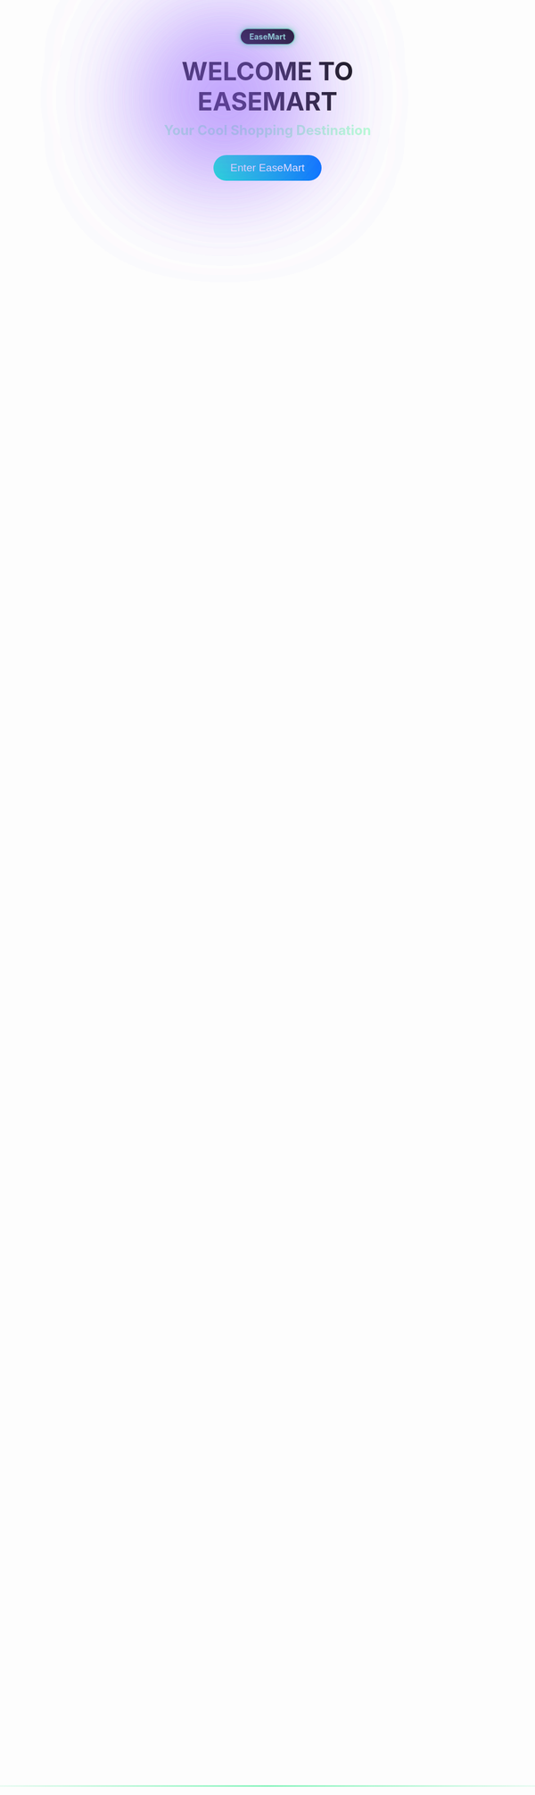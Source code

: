 <!DOCTYPE html>
<html lang="en">
<head>
  <meta charset="UTF-8">
  <meta name="viewport" content="width=device-width, initial-scale=1.0">
  <title>EaseMart - Welcome</title>
  <style>
    /* Reset */
    * {
      margin: 0;
      padding: 0;
      box-sizing: border-box;
    }

    body {
      font-family: 'Poppins', sans-serif;
      background: radial-gradient(circle at center, #0a0a1f, #000);
      color: #fff;
      height: 100vh;
      display: flex;
      align-items: center;
      justify-content: center;
      overflow: hidden;
    }

    /* Animated glowing orbs */
    .orb {
      position: absolute;
      width: 250px;
      height: 250px;
      background: rgba(150, 100, 255, 0.4);
      border-radius: 50%;
      filter: blur(100px);
      animation: float 8s infinite ease-in-out;
    }

    .orb:nth-child(1) {
      top: 10%;
      left: 15%;
      animation-delay: 0s;
    }

    .orb:nth-child(2) {
      bottom: 20%;
      right: 20%;
      background: rgba(100, 200, 255, 0.4);
      animation-delay: 3s;
    }

    .orb:nth-child(3) {
      top: 50%;
      left: 70%;
      background: rgba(255, 100, 200, 0.4);
      animation-delay: 6s;
    }

    @keyframes float {
      0%, 100% { transform: translateY(0px); }
      50% { transform: translateY(-30px); }
    }

    /* Center Content */
    .content {
      text-align: center;
      z-index: 10;
    }

    .tag {
      display: inline-block;
      background: #111;
      color: #8ef4c0;
      border: 2px solid #8ef4c0;
      padding: 5px 15px;
      border-radius: 20px;
      font-weight: bold;
      animation: pulse 2s infinite;
    }

    @keyframes pulse {
      0%, 100% { box-shadow: 0 0 10px #8ef4c0; }
      50% { box-shadow: 0 0 25px #8ef4c0; }
    }

    h1 {
      margin-top: 20px;
      font-size: 2.8rem;
      font-weight: 700;
    }

    h2 {
      margin-top: 10px;
      font-size: 1.5rem;
      color: #baffd6;
      margin-bottom: 30px;
    }

    /* Button */
    .btn {
      padding: 12px 30px;
      font-size: 1.2rem;
      color: white;
      background: linear-gradient(90deg, #00ffcc, #0077ff);
      border: none;
      border-radius: 30px;
      cursor: pointer;
      transition: 0.3s;
    }
    .btn:hover {
      transform: scale(1.1);
      box-shadow: 0 0 20px #00ffcc;
    }

    /* Decorative glowing lines */
    .line {
      position: absolute;
      width: 120%;
      height: 3px;
      background: linear-gradient(90deg, transparent, #8ef4c0, transparent);
      top: 80%;
      left: -10%;
      animation: wave 6s infinite linear;
    }

    @keyframes wave {
      0% { transform: rotate(0deg) translateY(0px); }
      50% { transform: rotate(2deg) translateY(-20px); }
      100% { transform: rotate(0deg) translateY(0px); }
    }
  </style>
</head>
<body>
  <!-- Floating glowing background orbs -->
  <div class="orb"></div>
  <div class="orb"></div>
  <div class="orb"></div>

  <!-- Main content -->
  <div class="content">
    <div class="tag">EaseMart</div>
    <h1>WELCOME TO EASEMART</h1>
    <h2>Your Cool Shopping Destination</h2>
    <button class="btn" onclick="location.href='shop.html'">Enter EaseMart</button>
  </div>

  <!-- Decorative glowing line -->
  <div class="line"></div>
</body>
</html>
